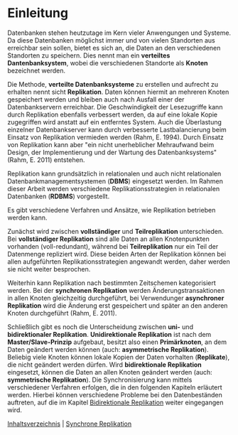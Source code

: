 # Einleitung

Datenbanken stehen heutzutage im Kern vieler Anwengungen und Systeme. Da diese Datenbanken möglichst immer und von vielen Standorten aus erreichbar sein sollen, bietet es sich an, die Daten an den verschiedenen Standorten zu speichern. Dies nennt man ein **verteiltes Dantenbanksystem**, wobei die verschiedenen Standorte als **Knoten** bezeichnet werden.

Die Methode, **verteilte Datenbanksysteme** zu erstellen und aufrecht zu erhalten nennt sicht **Replikation**. Daten können hiermit an mehreren Knoten gespeichert werden und bleiben auch nach Ausfall einer der Datenbankservern erreichbar. Die Geschwindigkeit der Lesezugriffe kann durch Replikation ebenfalls verbessert werden, da auf eine lokale Kopie zugegriffen wird anstatt auf ein entferntes System. Auch die Überlastung einzelner Datenbankserver kann durch verbesserte Lastbalancierung beim Einsatz von Replikation vermieden werden (Rahm, E. 1994). Durch Einsatz von Replikation kann aber "ein nicht unerheblicher Mehraufwand beim Design, der Implementierung und der Wartung des Datenbanksystems" (Rahm, E. 2011) entstehen.

Replikation kann grundsätzlich in relationalen und auch nicht relationalen Datenbankmanagementsystemen (**DBMS**) eingesetzt werden. Im Rahmen dieser Arbeit werden verschiedene Replikationsstrategien in relationalen Datenbanken (**RDBMS**) vorgestellt.

Es gibt verschiedene Verfahren und Ansätze, wie Replikation betrieben werden kann.

Zunächst wird zwischen **vollständiger** und **Teilreplikation** unterschieden. Bei **vollständiger Replikation** sind alle Daten an allen Knotenpunkten vorhanden (voll-redundant), während bei **Teilreplikation** nur ein Teil der Datenmenge repliziert wird. Diese beiden Arten der Replikation können bei allen aufgeführten Replikationsstrategien angewandt werden, daher werden sie nicht weiter besprochen.

Weiterhin kann Replikation nach bestimmten Zeitschemen kategorisiert werden. Bei der **synchronen Replikation** werden Änderungstransaktionen in allen Knoten gleichzeitig durchgeführt, bei Verwendunger **asynchroner Replikation** wird die Änderung erst gespeichert und später an den anderen Knoten durchgeführt  (Rahm, E. 2011).

Schließlich gibt es noch die Unterscheidung zwischen **uni-** und **bidirektionaler Replikation**. **Unidirektionale Replikation** ist nach dem **Master/Slave-Prinzip** aufgebaut, besitzt also einen **Primärknoten**, an dem Daten geändert werden können (auch: **asymmetrische Replikation**). Beliebig viele Knoten können lokale Kopien der Daten vorhalten (**Replikate**), die nicht geändert werden dürfen. Wird **bidirektionale Replikation** eingesetzt, können die Daten an allen Knoten geändert werden (auch: **symmetrische Replikation**). Die Synchronisierung kann mittels verschiedener Verfahren erfolgen, die in den folgenden Kapiteln erläutert werden. Hierbei können verschiedene Probleme bei den Datenbeständen auftreten, auf die im Kapitel [Bidirektionale Replikation](06_peer_to_peer.md) weiter eingegangen wird.



[Inhaltsverzeichnis](02_toc.md) | [Synchrone Replikation]((04_synchronous_replication.md))
